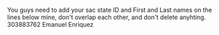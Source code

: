 You guys need to add your sac state ID and First and Last names on the lines below mine, don't overlap each other, and don't delete anyhting.
303883762 Emanuel Enriquez
